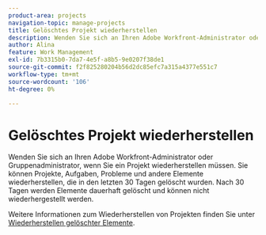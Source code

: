 ```yaml
---
product-area: projects
navigation-topic: manage-projects
title: Gelöschtes Projekt wiederherstellen
description: Wenden Sie sich an Ihren Adobe Workfront-Administrator oder Gruppenadministrator, wenn Sie ein Projekt wiederherstellen müssen. Sie können Projekte, Aufgaben, Probleme und andere Elemente wiederherstellen, die in den letzten 30 Tagen gelöscht wurden. Nach 30 Tagen werden Elemente dauerhaft gelöscht und können nicht wiederhergestellt werden.
author: Alina
feature: Work Management
exl-id: 7b3315b0-7da7-4e5f-a8b5-9e0207f38de1
source-git-commit: f2f825280204b56d2dc85efc7a315a4377e551c7
workflow-type: tm+mt
source-wordcount: '106'
ht-degree: 0%

---
```


# Gelöschtes Projekt wiederherstellen

Wenden Sie sich an Ihren Adobe Workfront-Administrator oder Gruppenadministrator, wenn Sie ein Projekt wiederherstellen müssen. Sie können Projekte, Aufgaben, Probleme und andere Elemente wiederherstellen, die in den letzten 30 Tagen gelöscht wurden. Nach 30 Tagen werden Elemente dauerhaft gelöscht und können nicht wiederhergestellt werden.

Weitere Informationen zum Wiederherstellen von Projekten finden Sie unter [Wiederherstellen gelöschter Elemente](../../../administration-and-setup/manage-workfront/manage-deleted-items/restore-deleted-items.md).
